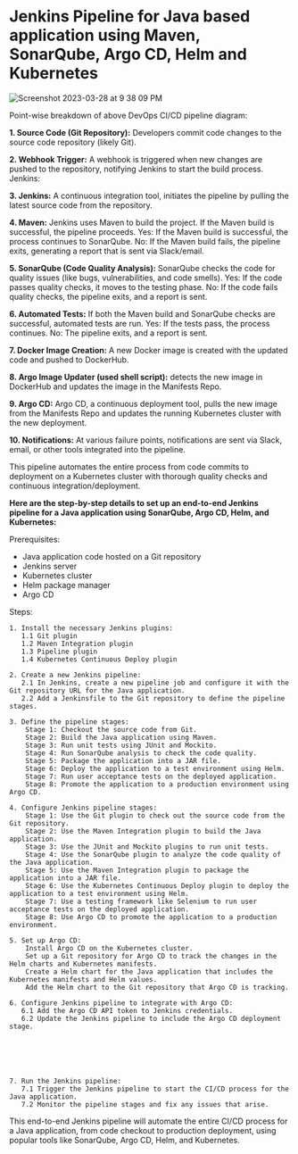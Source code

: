 # Jenkins Pipeline for Java based application using Maven, SonarQube, Argo CD, Helm and Kubernetes

![Screenshot 2023-03-28 at 9 38 09 PM](https://user-images.githubusercontent.com/43399466/228301952-abc02ca2-9942-4a67-8293-f76647b6f9d8.png)



Point-wise breakdown of above DevOps CI/CD pipeline diagram:

**1. Source Code (Git Repository):** Developers commit code changes to the source code repository (likely Git).

**2. Webhook Trigger:** A webhook is triggered when new changes are pushed to the repository, notifying Jenkins to start the build process.
Jenkins:

**3. Jenkins:** A continuous integration tool, initiates the pipeline by pulling the latest source code from the repository.

**4. Maven:** Jenkins uses Maven to build the project. If the Maven build is successful, the pipeline proceeds.
Yes: If the Maven build is successful, the process continues to SonarQube.
No: If the Maven build fails, the pipeline exits, generating a report that is sent via Slack/email.

**5. SonarQube (Code Quality Analysis):** SonarQube checks the code for quality issues (like bugs, vulnerabilities, and code smells).
Yes: If the code passes quality checks, it moves to the testing phase.
No: If the code fails quality checks, the pipeline exits, and a report is sent.

**6. Automated Tests:** If both the Maven build and SonarQube checks are successful, automated tests are run.
Yes: If the tests pass, the process continues.
No: The pipeline exits, and a report is sent.

**7. Docker Image Creation:** A new Docker image is created with the updated code and pushed to DockerHub.

**8. Argo Image Updater (used shell script):** detects the new image in DockerHub and updates the image in the Manifests Repo.

**9. Argo CD:** Argo CD, a continuous deployment tool, pulls the new image from the Manifests Repo and updates the running Kubernetes cluster with the new deployment.

**10. Notifications:** At various failure points, notifications are sent via Slack, email, or other tools integrated into the pipeline.

This pipeline automates the entire process from code commits to deployment on a Kubernetes cluster with thorough quality checks and continuous integration/deployment.




**Here are the step-by-step details to set up an end-to-end Jenkins pipeline for a Java application using SonarQube, Argo CD, Helm, and Kubernetes:**

Prerequisites:

   -  Java application code hosted on a Git repository
   -   Jenkins server
   -  Kubernetes cluster
   -  Helm package manager
   -  Argo CD

Steps:

    1. Install the necessary Jenkins plugins:
       1.1 Git plugin
       1.2 Maven Integration plugin
       1.3 Pipeline plugin
       1.4 Kubernetes Continuous Deploy plugin

    2. Create a new Jenkins pipeline:
       2.1 In Jenkins, create a new pipeline job and configure it with the Git repository URL for the Java application.
       2.2 Add a Jenkinsfile to the Git repository to define the pipeline stages.

    3. Define the pipeline stages:
        Stage 1: Checkout the source code from Git.
        Stage 2: Build the Java application using Maven.
        Stage 3: Run unit tests using JUnit and Mockito.
        Stage 4: Run SonarQube analysis to check the code quality.
        Stage 5: Package the application into a JAR file.
        Stage 6: Deploy the application to a test environment using Helm.
        Stage 7: Run user acceptance tests on the deployed application.
        Stage 8: Promote the application to a production environment using Argo CD.

    4. Configure Jenkins pipeline stages:
        Stage 1: Use the Git plugin to check out the source code from the Git repository.
        Stage 2: Use the Maven Integration plugin to build the Java application.
        Stage 3: Use the JUnit and Mockito plugins to run unit tests.
        Stage 4: Use the SonarQube plugin to analyze the code quality of the Java application.
        Stage 5: Use the Maven Integration plugin to package the application into a JAR file.
        Stage 6: Use the Kubernetes Continuous Deploy plugin to deploy the application to a test environment using Helm.
        Stage 7: Use a testing framework like Selenium to run user acceptance tests on the deployed application.
        Stage 8: Use Argo CD to promote the application to a production environment.

    5. Set up Argo CD:
        Install Argo CD on the Kubernetes cluster.
        Set up a Git repository for Argo CD to track the changes in the Helm charts and Kubernetes manifests.
        Create a Helm chart for the Java application that includes the Kubernetes manifests and Helm values.
        Add the Helm chart to the Git repository that Argo CD is tracking.

    6. Configure Jenkins pipeline to integrate with Argo CD:
       6.1 Add the Argo CD API token to Jenkins credentials.
       6.2 Update the Jenkins pipeline to include the Argo CD deployment stage.




       

    7. Run the Jenkins pipeline:
       7.1 Trigger the Jenkins pipeline to start the CI/CD process for the Java application.
       7.2 Monitor the pipeline stages and fix any issues that arise.

This end-to-end Jenkins pipeline will automate the entire CI/CD process for a Java application, from code checkout to production deployment, using popular tools like SonarQube, Argo CD, Helm, and Kubernetes.
